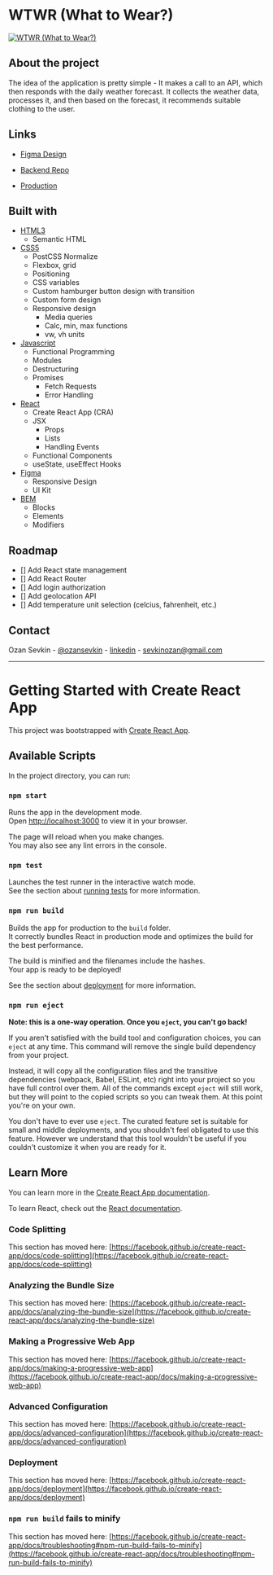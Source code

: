 # WTWR (What to Wear?)

[![WTWR (What to Wear?)][product-screenshot]](https://ozansevkin.github.io/se_project_react/)

## About the project

The idea of the application is pretty simple - It makes a call to an API, which then responds with the daily weather forecast. It collects the weather data, processes it, and then based on the forecast, it recommends suitable clothing to the user.

## Links

- [Figma Design](https://www.figma.com/file/F03bTb81Pw8IDPj5Y9rc5i/Sprint-10-%7C-WTWR)

- [Backend Repo](https://github.com/ozansevkin/se_project_express)

- [Production](https://ozansevkin.github.io/se_project_react/)

## Built with

- [HTML3](https://developer.mozilla.org/en-US/docs/Web/HTML)
  - Semantic HTML
- [CSS5](https://developer.mozilla.org/en-US/docs/Web/CSS)
  - PostCSS Normalize
  - Flexbox, grid
  - Positioning
  - CSS variables
  - Custom hamburger button design with transition
  - Custom form design
  - Responsive design
    - Media queries
    - Calc, min, max functions
    - vw, vh units
- [Javascript](https://developer.mozilla.org/en-US/docs/Web/JavaScript)
  - Functional Programming
  - Modules
  - Destructuring
  - Promises
    - Fetch Requests
    - Error Handling
- [React](https://react.dev/)
  - Create React App (CRA)
  - JSX
    - Props
    - Lists
    - Handling Events
  - Functional Components
  - useState, useEffect Hooks
- [Figma](https://www.figma.com)
  - Responsive Design
  - UI Kit
- [BEM](http://getbem.com/)
  - Blocks
  - Elements
  - Modifiers

## Roadmap

- [] Add React state management
- [] Add React Router
- [] Add login authorization
- [] Add geolocation API
- [] Add temperature unit selection (celcius, fahrenheit, etc.)

## Contact

Ozan Sevkin - [@ozansevkin](https://twitter.com/ozansevkin) - [linkedin] - sevkinozan@gmail.com

<!-- MARKDOWN LINKS & IMAGES -->

[linkedin]: https://linkedin.com/in/ozansevkin
[product-screenshot]: https://i.ibb.co/Y2cdgY6/screencapture-ozansevkin-github-io-se-project-react-2023-04-05-11-26-26.png

---

# Getting Started with Create React App

This project was bootstrapped with [Create React App](https://github.com/facebook/create-react-app).

## Available Scripts

In the project directory, you can run:

### `npm start`

Runs the app in the development mode.\
Open [http://localhost:3000](http://localhost:3000) to view it in your browser.

The page will reload when you make changes.\
You may also see any lint errors in the console.

### `npm test`

Launches the test runner in the interactive watch mode.\
See the section about [running tests](https://facebook.github.io/create-react-app/docs/running-tests) for more information.

### `npm run build`

Builds the app for production to the `build` folder.\
It correctly bundles React in production mode and optimizes the build for the best performance.

The build is minified and the filenames include the hashes.\
Your app is ready to be deployed!

See the section about [deployment](https://facebook.github.io/create-react-app/docs/deployment) for more information.

### `npm run eject`

**Note: this is a one-way operation. Once you `eject`, you can't go back!**

If you aren't satisfied with the build tool and configuration choices, you can `eject` at any time. This command will remove the single build dependency from your project.

Instead, it will copy all the configuration files and the transitive dependencies (webpack, Babel, ESLint, etc) right into your project so you have full control over them. All of the commands except `eject` will still work, but they will point to the copied scripts so you can tweak them. At this point you're on your own.

You don't have to ever use `eject`. The curated feature set is suitable for small and middle deployments, and you shouldn't feel obligated to use this feature. However we understand that this tool wouldn't be useful if you couldn't customize it when you are ready for it.

## Learn More

You can learn more in the [Create React App documentation](https://facebook.github.io/create-react-app/docs/getting-started).

To learn React, check out the [React documentation](https://reactjs.org/).

### Code Splitting

This section has moved here: [https://facebook.github.io/create-react-app/docs/code-splitting](https://facebook.github.io/create-react-app/docs/code-splitting)

### Analyzing the Bundle Size

This section has moved here: [https://facebook.github.io/create-react-app/docs/analyzing-the-bundle-size](https://facebook.github.io/create-react-app/docs/analyzing-the-bundle-size)

### Making a Progressive Web App

This section has moved here: [https://facebook.github.io/create-react-app/docs/making-a-progressive-web-app](https://facebook.github.io/create-react-app/docs/making-a-progressive-web-app)

### Advanced Configuration

This section has moved here: [https://facebook.github.io/create-react-app/docs/advanced-configuration](https://facebook.github.io/create-react-app/docs/advanced-configuration)

### Deployment

This section has moved here: [https://facebook.github.io/create-react-app/docs/deployment](https://facebook.github.io/create-react-app/docs/deployment)

### `npm run build` fails to minify

This section has moved here: [https://facebook.github.io/create-react-app/docs/troubleshooting#npm-run-build-fails-to-minify](https://facebook.github.io/create-react-app/docs/troubleshooting#npm-run-build-fails-to-minify)
